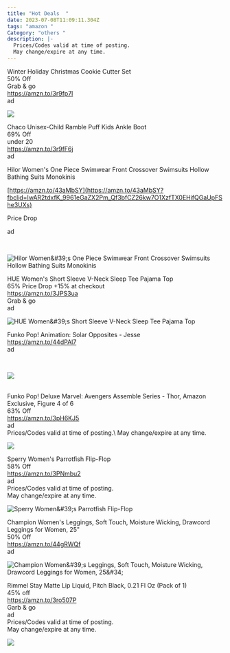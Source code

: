 ```yaml
---
title: "Hot Deals  "
date: 2023-07-08T11:09:11.304Z
tags: "amazon "
Category: "others "
description: |-
  Prices/Codes valid at time of posting.
  May change/expire at any time.
---
```



Winter Holiday Christmas Cookie Cutter Set\
50% Off\
Grab & go\
<https://amzn.to/3r9fp7l>\
ad

![](https://m.media-amazon.com/images/I/71Zf8qXKvWL._AC_SL1500_.jpg)

<!--StartFragment-->

Chaco Unisex-Child Ramble Puff Kids Ankle Boot\
69% Off\
under 20\
<https://amzn.to/3r9fF6j>\
ad

<!--StartFragment-->

Hilor Women's One Piece Swimwear Front Crossover Swimsuits Hollow Bathing Suits Monokinis

[https://amzn.to/43aMbSY](https://amzn.to/43aMbSY?fbclid=IwAR2tdxfK_9961eGaZX2Pm_Qf3bfCZ26kw7O1XzfTX0EHifQGaUpFShe3UXs)

Price Drop

ad

<!--EndFragment--> ﻿

![Hilor Women\&#39;s One Piece Swimwear Front Crossover Swimsuits Hollow Bathing Suits Monokinis](https://m.media-amazon.com/images/I/61kOLBSHGVL._AC_UX569_.jpg)

<!--StartFragment-->

HUE Women's Short Sleeve V-Neck Sleep Tee Pajama Top\
65% Price Drop +15% at checkout\
<https://amzn.to/3JPS3ua>\
Grab & go\
ad

<!--EndFragment-->

![HUE Women\&#39;s Short Sleeve V-Neck Sleep Tee Pajama Top](https://m.media-amazon.com/images/I/71ZqL0plJbL._AC_UX569_.jpg)

<!--StartFragment-->

Funko Pop! Animation: Solar Opposites - Jesse\
<https://amzn.to/44dPAl7>\
ad

<!--EndFragment--> ﻿

![](https://m.media-amazon.com/images/I/61cgyxXUZwL._AC_SL1500_.jpg)

<!--StartFragment-->

\
Funko Pop! Deluxe Marvel: Avengers Assemble Series - Thor, Amazon Exclusive, Figure 4 of 6\
63% Off\
<https://amzn.to/3pH6KJ5>\
ad\
Prices/Codes valid at time of posting.\\
May change/expire at any time.

<!--EndFragment-->

![](https://m.media-amazon.com/images/I/81XJwHvMSGL._AC_SL1500_.jpg)

<!--StartFragment-->

Sperry Women's Parrotfish Flip-Flop\
58% Off\
<https://amzn.to/3PNmbu2>\
ad\
Prices/Codes valid at time of posting.\
May change/expire at any time.

<!--EndFragment-->

![Sperry Women\&#39;s Parrotfish Flip-Flop](https://m.media-amazon.com/images/I/618GS2MKeJL._AC_UX500_.jpg)

<!--StartFragment-->

Champion Women's Leggings, Soft Touch, Moisture Wicking, Drawcord Leggings for Women, 25"\
50% Off\
<https://amzn.to/44gRWQf>\
ad

<!--StartFragment-->

![Champion Women\&#39;s Leggings, Soft Touch, Moisture Wicking, Drawcord Leggings for Women, 25\&#34;](https://m.media-amazon.com/images/I/71Qwk7gw0xL._AC_UX522_.jpg)

<!--StartFragment-->

Rimmel Stay Matte Lip Liquid, Pitch Black, 0.21 Fl Oz (Pack of 1)\
45% off\
<https://amzn.to/3ro507P>\
Garb & go\
ad\
Prices/Codes valid at time of posting.\
May change/expire at any time.

<!--EndFragment-->

![](https://m.media-amazon.com/images/I/91-J5JwtfZL._SL1500_.jpg)

<!--EndFragment-->